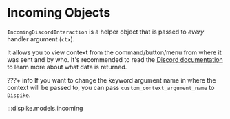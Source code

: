 # Incoming Objects

``IncomingDiscordInteraction`` is a helper object that is passed to *every* handler argument (``ctx``).

It allows you to view context from the command/button/menu from where it was sent and by who. It's recommended to read the [Discord documentation](https://discord.com/developers/docs/interactions/slash-commands#interaction-object) to learn more about what data is returned.

???+ info 
	If you want to change the keyword argument name in where the context will be passed to, you can pass ``custom_context_argument_name`` to ``Dispike``.


:::dispike.models.incoming